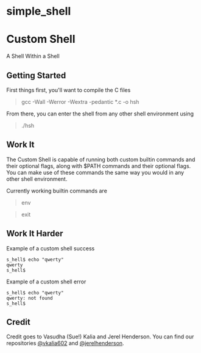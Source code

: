 # simple_shell

# Custom Shell

A Shell Within a Shell

## Getting Started

First things first, you'll want to compile the C files

> gcc -Wall -Werror -Wextra -pedantic *.c -o hsh

From there, you can enter the shell from any other shell environment using

> ./hsh

## Work It

The Custom Shell is capable of running both custom builtin commands and their optional flags, along with $PATH commands and their optional flags. You can make use of these commands the same way you would in any other shell environment.

Currently working builtin commands are

> env

> exit

## Work It Harder

Example of a custom shell success

```
s_hell$ echo "qwerty"
qwerty
s_hell$
```

Example of a custom shell error

```
s_hell$ echo "qwerty"
qwerty: not found
s_hell$
```

## Credit

Credit goes to Vasudha (Sue!) Kalia and Jerel Henderson. You can find our repositories [@vkalia602](https://github.com/vkalia602) and [@jerelhenderson](https://github.com/jerelhenderson).

